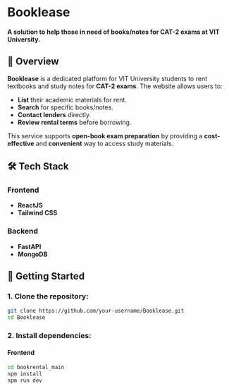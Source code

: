 # **Booklease**

**A solution to help those in need of books/notes for CAT-2 exams at VIT University.**

## **📖 Overview**

**Booklease** is a dedicated platform for VIT University students to rent textbooks and study notes for **CAT-2 exams**. The website allows users to:

- **List** their academic materials for rent.
- **Search** for specific books/notes.
- **Contact lenders** directly.
- **Review rental terms** before borrowing.

This service supports **open-book exam preparation** by providing a **cost-effective** and **convenient** way to access study materials.

## **🛠️ Tech Stack**

### **Frontend**

- **ReactJS**
- **Tailwind CSS**

### **Backend**

- **FastAPI**
- **MongoDB**

## **🚀 Getting Started**

### **1. Clone the repository:**

```bash
git clone https://github.com/your-username/Booklease.git
cd Booklease

```

### **2. Install dependencies:**

#### **Frontend**

```bash
cd bookrental_main
npm install
npm run dev
```
